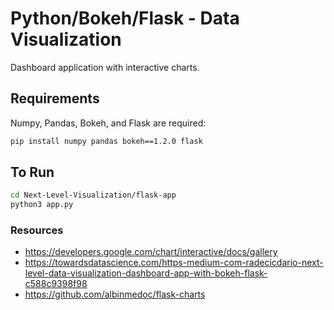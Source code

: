 # Python/Bokeh/Flask - Data Visualization

Dashboard application with interactive charts.

## Requirements

Numpy, Pandas, Bokeh, and Flask are required:

```bash
pip install numpy pandas bokeh==1.2.0 flask
```

## To Run

```bash
cd Next-Level-Visualization/flask-app
python3 app.py
```

### Resources

- https://developers.google.com/chart/interactive/docs/gallery
- https://towardsdatascience.com/https-medium-com-radecicdario-next-level-data-visualization-dashboard-app-with-bokeh-flask-c588c9398f98
- https://github.com/albinmedoc/flask-charts
